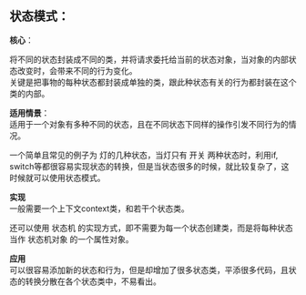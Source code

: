  ##  状态模式：  

 **核心**：

将不同的状态封装成不同的类，并将请求委托给当前的状态对象，当对象的内部状态改变时，会带来不同的行为变化。   
关键是把事物的每种状态都封装成单独的类，跟此种状态有关的行为都封装在这个类的内部。

 **适用情景**：  
适用于一个对象有多种不同的状态，且在不同状态下同样的操作引发不同行为的情况。  

一个简单且常见的例子为 灯的几种状态，当灯只有 开关 两种状态时，利用if, switch等都很容易实现状态的转换，但是当状态很多的时候，就比较复杂了，这时候就可以使用状态模式。

**实现**  
一般需要一个上下文context类，和若干个状态类。  

还可以使用 状态机 的实现方式，即不需要为每一个状态创建类，而是将每种状态当作 状态机对象 的一个属性对象。


**应用**   
可以很容易添加新的状态和行为，但是却增加了很多状态类，平添很多代码，且状态的转换分散在各个状态类中，不易看出。
